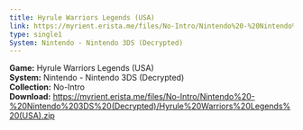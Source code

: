 ```yaml
---
title: Hyrule Warriors Legends (USA)
link: https://myrient.erista.me/files/No-Intro/Nintendo%20-%20Nintendo%203DS%20(Decrypted)/Hyrule%20Warriors%20Legends%20(USA).zip
type: single1
System: Nintendo - Nintendo 3DS (Decrypted)
---
```

<b>Game:</b> Hyrule Warriors Legends (USA)<br>
<b>System:</b> Nintendo - Nintendo 3DS (Decrypted)<br>
<b>Collection:</b> No-Intro<br>
<b>Download:</b> https://myrient.erista.me/files/No-Intro/Nintendo%20-%20Nintendo%203DS%20(Decrypted)/Hyrule%20Warriors%20Legends%20(USA).zip